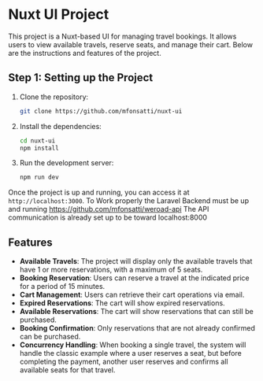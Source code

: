 # Nuxt UI Project

This project is a Nuxt-based UI for managing travel bookings. It allows users to view available travels, reserve seats, and manage their cart. Below are the instructions and features of the project.

## Step 1: Setting up the Project

1. Clone the repository:
   ```bash
   git clone https://github.com/mfonsatti/nuxt-ui
   ```
2. Install the dependencies:
   ```bash
   cd nuxt-ui
   npm install
   ```
3. Run the development server:
   ```bash
   npm run dev
   ```

Once the project is up and running, you can access it at `http://localhost:3000`.
To Work properly the Laravel Backend must be up and running https://github.com/mfonsatti/weroad-api
The API communication is already set up to be toward localhost:8000

## Features

- **Available Travels**: The project will display only the available travels that have 1 or more reservations, with a maximum of 5 seats.
- **Booking Reservation**: Users can reserve a travel at the indicated price for a period of 15 minutes.
- **Cart Management**: Users can retrieve their cart operations via email.
- **Expired Reservations**: The cart will show expired reservations.
- **Available Reservations**: The cart will show reservations that can still be purchased.
- **Booking Confirmation**: Only reservations that are not already confirmed can be purchased.
- **Concurrency Handling**: When booking a single travel, the system will handle the classic example where a user reserves a seat, but before completing the payment, another user reserves and confirms all available seats for that travel.

